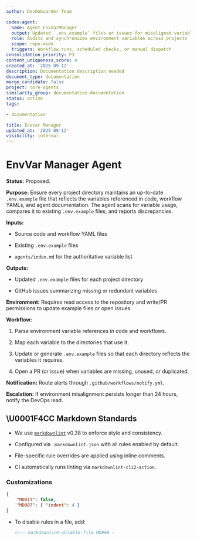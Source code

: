 ```yaml
---
author: DevOnboarder Team

codex-agent:
  name: Agent.EnvVarManager
  output: Updated `.env.example` files or issues for misaligned variables
  role: Audits and synchronizes environment variables across projects
  scope: repo-wide
  triggers: Workflow runs, scheduled checks, or manual dispatch
consolidation_priority: P3
content_uniqueness_score: 4
created_at: '2025-09-12'
description: Documentation description needed
document_type: documentation
merge_candidate: false
project: core-agents
similarity_group: documentation-documentation
status: active
tags:

- documentation

title: Envvar Manager
updated_at: '2025-09-12'
visibility: internal
---
```


# EnvVar Manager Agent

**Status:** Proposed.

**Purpose:**
Ensure every project directory maintains an up-to-date `.env.example` file that reflects the variables referenced in code, workflow YAMLs, and agent documentation. The agent scans for variable usage, compares it to existing `.env.example` files, and reports discrepancies.

**Inputs:**

- Source code and workflow YAML files

- Existing `.env.example` files

- `agents/index.md` for the authoritative variable list

**Outputs:**

- Updated `.env.example` files for each project directory

- GitHub issues summarizing missing or redundant variables

**Environment:**
Requires read access to the repository and write/PR permissions to update example files or open issues.

**Workflow:**

1. Parse environment variable references in code and workflows.

2. Map each variable to the directories that use it.

3. Update or generate `.env.example` files so that each directory reflects the variables it requires.

4. Open a PR (or issue) when variables are missing, unused, or duplicated.

**Notification:**
Route alerts through `.github/workflows/notify.yml`.

**Escalation:**
If environment misalignment persists longer than 24 hours, notify the DevOps lead.

## \U0001F4CC Markdown Standards

- We use [`markdownlint`](https://github.com/DavidAnson/markdownlint) v0.38 to enforce style and consistency.

- Configured via `.markdownlint.json` with all rules enabled by default.

- File-specific rule overrides are applied using inline comments.

- CI automatically runs linting via `markdownlint-cli2-action`.

### Customizations

```json
{
    "MD013": false,
    "MD007": { "indent": 4 }
}

```

- To disable rules in a file, add:

    ```markdown
    <!-- markdownlint-disable-file MD### -

    ```
